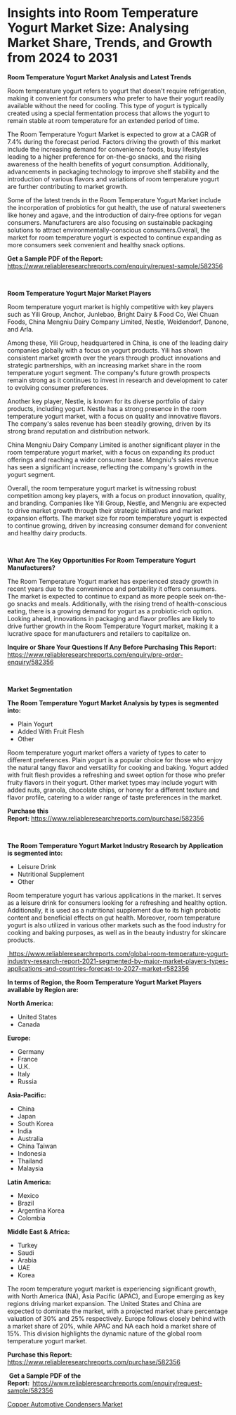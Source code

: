 <p><h1>Insights into Room Temperature Yogurt Market Size: Analysing Market Share, Trends, and Growth from 2024 to 2031</h1></p><p><strong>Room Temperature Yogurt Market Analysis and Latest Trends</strong></p>
<p><p>Room temperature yogurt refers to yogurt that doesn't require refrigeration, making it convenient for consumers who prefer to have their yogurt readily available without the need for cooling. This type of yogurt is typically created using a special fermentation process that allows the yogurt to remain stable at room temperature for an extended period of time.</p><p>The Room Temperature Yogurt Market is expected to grow at a CAGR of 7.4% during the forecast period. Factors driving the growth of this market include the increasing demand for convenience foods, busy lifestyles leading to a higher preference for on-the-go snacks, and the rising awareness of the health benefits of yogurt consumption. Additionally, advancements in packaging technology to improve shelf stability and the introduction of various flavors and variations of room temperature yogurt are further contributing to market growth.</p><p>Some of the latest trends in the Room Temperature Yogurt Market include the incorporation of probiotics for gut health, the use of natural sweeteners like honey and agave, and the introduction of dairy-free options for vegan consumers. Manufacturers are also focusing on sustainable packaging solutions to attract environmentally-conscious consumers.Overall, the market for room temperature yogurt is expected to continue expanding as more consumers seek convenient and healthy snack options.</p></p>
<p><strong>Get a Sample PDF of the Report:&nbsp;</strong> <a href="https://www.reliableresearchreports.com/enquiry/request-sample/582356">https://www.reliableresearchreports.com/enquiry/request-sample/582356</a></p>
<p>&nbsp;</p>
<p><strong>Room Temperature Yogurt Major Market Players</strong></p>
<p><p>Room temperature yogurt market is highly competitive with key players such as Yili Group, Anchor, Junlebao, Bright Dairy & Food Co, Wei Chuan Foods, China Mengniu Dairy Company Limited, Nestle, Weidendorf, Danone, and Arla. </p><p>Among these, Yili Group, headquartered in China, is one of the leading dairy companies globally with a focus on yogurt products. Yili has shown consistent market growth over the years through product innovations and strategic partnerships, with an increasing market share in the room temperature yogurt segment. The company's future growth prospects remain strong as it continues to invest in research and development to cater to evolving consumer preferences.</p><p>Another key player, Nestle, is known for its diverse portfolio of dairy products, including yogurt. Nestle has a strong presence in the room temperature yogurt market, with a focus on quality and innovative flavors. The company's sales revenue has been steadily growing, driven by its strong brand reputation and distribution network.</p><p>China Mengniu Dairy Company Limited is another significant player in the room temperature yogurt market, with a focus on expanding its product offerings and reaching a wider consumer base. Mengniu's sales revenue has seen a significant increase, reflecting the company's growth in the yogurt segment.</p><p>Overall, the room temperature yogurt market is witnessing robust competition among key players, with a focus on product innovation, quality, and branding. Companies like Yili Group, Nestle, and Mengniu are expected to drive market growth through their strategic initiatives and market expansion efforts. The market size for room temperature yogurt is expected to continue growing, driven by increasing consumer demand for convenient and healthy dairy products.</p></p>
<p>&nbsp;</p>
<p><strong>What Are The Key Opportunities For Room Temperature Yogurt Manufacturers?</strong></p>
<p><p>The Room Temperature Yogurt market has experienced steady growth in recent years due to the convenience and portability it offers consumers. The market is expected to continue to expand as more people seek on-the-go snacks and meals. Additionally, with the rising trend of health-conscious eating, there is a growing demand for yogurt as a probiotic-rich option. Looking ahead, innovations in packaging and flavor profiles are likely to drive further growth in the Room Temperature Yogurt market, making it a lucrative space for manufacturers and retailers to capitalize on.</p></p>
<p><strong>Inquire or Share Your Questions If Any Before Purchasing This Report:</strong> <a href="https://www.reliableresearchreports.com/enquiry/pre-order-enquiry/582356">https://www.reliableresearchreports.com/enquiry/pre-order-enquiry/582356</a></p>
<p>&nbsp;</p>
<p><strong>Market Segmentation</strong></p>
<p><strong>The Room Temperature Yogurt Market Analysis by types is segmented into:</strong></p>
<p><ul><li>Plain Yogurt</li><li>Added With Fruit Flesh</li><li>Other</li></ul></p>
<p><p>Room temperature yogurt market offers a variety of types to cater to different preferences. Plain yogurt is a popular choice for those who enjoy the natural tangy flavor and versatility for cooking and baking. Yogurt added with fruit flesh provides a refreshing and sweet option for those who prefer fruity flavors in their yogurt. Other market types may include yogurt with added nuts, granola, chocolate chips, or honey for a different texture and flavor profile, catering to a wider range of taste preferences in the market.</p></p>
<p><strong>Purchase this Report:&nbsp;</strong><a href="https://www.reliableresearchreports.com/purchase/582356">https://www.reliableresearchreports.com/purchase/582356</a></p>
<p>&nbsp;</p>
<p><strong>The Room Temperature Yogurt Market Industry Research by Application is segmented into:</strong></p>
<p><ul><li>Leisure Drink</li><li>Nutritional Supplement</li><li>Other</li></ul></p>
<p><p>Room temperature yogurt has various applications in the market. It serves as a leisure drink for consumers looking for a refreshing and healthy option. Additionally, it is used as a nutritional supplement due to its high probiotic content and beneficial effects on gut health. Moreover, room temperature yogurt is also utilized in various other markets such as the food industry for cooking and baking purposes, as well as in the beauty industry for skincare products.</p></p>
<p><a href="https://www.reliableresearchreports.com/global-room-temperature-yogurt-industry-research-report-2021-segmented-by-major-market-players-types-applications-and-countries-forecast-to-2027-market-r582356">&nbsp;https://www.reliableresearchreports.com/global-room-temperature-yogurt-industry-research-report-2021-segmented-by-major-market-players-types-applications-and-countries-forecast-to-2027-market-r582356</a></p>
<p><strong>In terms of Region, the Room Temperature Yogurt Market Players available by Region are:</strong></p>
<p>
    <p> <strong> North America: </strong>
        <ul>
            <li>United States</li>
            <li>Canada</li>
        </ul>
        </p> 
    <p> <strong> Europe: </strong>
        <ul>
            <li>Germany</li>
            <li>France</li>
            <li>U.K.</li>
            <li>Italy</li>
            <li>Russia</li>
        </ul>
        </p> 
    <p> <strong> Asia-Pacific: </strong>
        <ul>
            <li>China</li>
            <li>Japan</li>
            <li>South Korea</li>
            <li>India</li>
            <li>Australia</li>
            <li>China Taiwan</li>
            <li>Indonesia</li>
            <li>Thailand</li>
            <li>Malaysia</li>
        </ul>
        </p> 
    <p> <strong> Latin America: </strong>
        <ul>
            <li>Mexico</li>
            <li>Brazil</li>
            <li>Argentina Korea</li>
            <li>Colombia</li>
        </ul>
        </p> 
    <p> <strong> Middle East & Africa: </strong>
        <ul>
            <li>Turkey</li>
            <li>Saudi</li>
            <li>Arabia</li>
            <li>UAE</li>
            <li>Korea</li>
        </ul>
    </p>
    </p>
<p><p>The room temperature yogurt market is experiencing significant growth, with North America (NA), Asia Pacific (APAC), and Europe emerging as key regions driving market expansion. The United States and China are expected to dominate the market, with a projected market share percentage valuation of 30% and 25% respectively. Europe follows closely behind with a market share of 20%, while APAC and NA each hold a market share of 15%. This division highlights the dynamic nature of the global room temperature yogurt market.</p></p>
<p><strong>Purchase this Report: </strong><a href="https://www.reliableresearchreports.com/purchase/582356">https://www.reliableresearchreports.com/purchase/582356</a></p>
<p>&nbsp;<strong>Get a Sample PDF of the Report:&nbsp;&nbsp;</strong><a href="https://www.reliableresearchreports.com/enquiry/request-sample/582356">https://www.reliableresearchreports.com/enquiry/request-sample/582356</a></p>
<p><strong></strong></p>
<p><p><a href="https://github.com/Airanohannonzb68e5pb53oc1/Market-Research-Report-List-3/blob/main/copper-automotive-condensers-market.md">Copper Automotive Condensers Market</a></p></p>